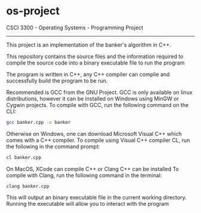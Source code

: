 # os-project
CSCI 3300 - Operating Systems - Programming Project

<hr>
This project is an implementation of the banker's algorithm in C++.

This repository contains the source files and the information required to compile the source code into a binary executable file to run the program 

The program is written in C++, any C++ compiler can complie and successfully build the program to be run. 

Recommended is GCC from the GNU Project. 
GCC is only available on linux distributions, however it can be installed on Windows using MinGW or Cygwin projects.
To compile with GCC, run the following command on the CLI:
```bash 
gcc banker.cpp -o banker
```

Otherwise on Windows, one can download Microsoft Visual C++ which comes with a C++ compiler.
To compile using Visual C++ compiler CL, run the following in the command prompt:
```cmd
cl banker.cpp
```

On MacOS, XCode can compile C++ or Clang C++ can be installed 
To compile with Clang, run the following command in the terminal:
```
clang banker.cpp
```

This will output an binary executable file in the current working directory. Running the executable will allow you to interact with the program

